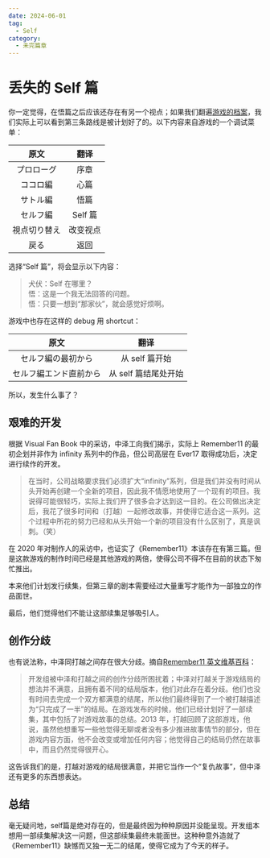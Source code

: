 ```yaml
---
date: 2024-06-01
tag:
  - Self
category:
  - 未完篇章
---
```


# 丢失的 Self 篇

你一定觉得，在悟篇之后应该还存在有另一个视点；如果我们翻遍[游戏的档案](<https://tcrf.net/Remember_11:_The_Age_of_Infinity_(Windows)>)，我们实际上可以看到第三条路线是被计划好了的。以下内容来自游戏的一个调试菜单：

|     原文     |   翻译   |
| :----------: | :------: |
|  プロローグ  |   序章   |
|   ココロ編   |   心篇   |
|   サトル編   |   悟篇   |
|   セルフ編   | Self 篇  |
| 視点切り替え | 改变视点 |
|     戻る     |   返回   |

选择“Self 篇”，将会显示以下内容：

> 犬伏：Self 在哪里？<br>
> 悟：这是一个我无法回答的问题。<br>
> 悟：只要一想到“那家伙”，就会感觉好烦啊。

游戏中也存在这样的 debug 用 shortcut：

|          原文          |         翻译         |
| :--------------------: | :------------------: |
|   セルフ編の最初から   |    从 self 篇开始    |
| セルフ編エンド直前から | 从 self 篇结尾处开始 |

所以，发生什么事了？

## 艰难的开发

根据 Visual Fan Book 中的采访，中泽工向我们揭示，实际上 Remember11 的最初企划并非作为 infinity 系列中的作品，但公司高层在 Ever17 取得成功后，决定进行续作的开发。

> 在当时，公司战略要求我们必须扩大“infinity”系列，但是我们并没有时间从头开始再创建一个全新的项目，因此我不情愿地使用了一个现有的项目。我说得可能很轻巧，实际上我们开了很多会才达到这一目的。在公司做出决定后，我花了很多时间和（打越）一起修改故事，并使得它适合这一系列。这个过程中所花的努力已经和从头开始一个新的项目没有什么区别了，真是讽刺。（笑）

在 2020 年对制作人的采访中，也证实了《Remember11》本该存在有第三篇。但是这款游戏的制作时间已经是其他游戏的两倍，使得公司不得不在目前的状态下匆忙推出。

本来他们计划发行续集，但第三章的剧本需要经过大量重写才能作为一部独立的作品面世。

最后，他们觉得他们不能让这部续集足够吸引人。

## 创作分歧

也有说法称，中泽同打越之间存在很大分歧。摘自[Remember11 英文维基百科](https://en.wikipedia.org/wiki/Remember_11:_The_Age_of_Infinity)：

> 开发组被中泽和打越之间的创作分歧所困扰着；中泽对打越关于游戏结局的想法并不满意，且拥有着不同的结局版本，他们对此存在着分歧。他们也没有时间去完成一个双方都满意的结尾，所以他们最终得到了一个被打越描述为“只完成了一半”的结局。在游戏发布的时候，他们已经计划好了一部续集，其中包括了对游戏故事的总结。2013 年，打越回顾了这部游戏，他说，虽然他想重写一些他觉得无聊或者没有多少推进故事情节的部分，但在游戏内容方面，他不会改变或增加任何内容；他觉得自己的结局仍然在故事中，而且仍然觉得很开心。

这告诉我们的是，打越对游戏的结局很满意，并把它当作一个“复仇故事”，但中泽还有更多的东西想表达。

## 总结

毫无疑问地，self篇是绝对存在的，但是最终因为种种原因并没能呈现。开发组本想用一部续集解决这一问题，但这部续集最终未能面世。这种种意外造就了《Remember11》缺憾而又独一无二的结尾，使得它成为了今天的样子。

